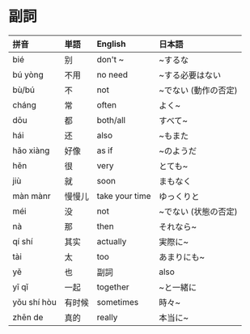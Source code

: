 # 副詞

|拼音|単語|English|日本語|
|:--|:--|:--|:--|
|bié|别|don't ~|~するな|
|bú yòng |不用|no need|~する必要はない|
|bù/bú|不|not|~でない (動作の否定)|
|cháng|常|often|よく~|
|dōu|都|both/all|すべて~|
|hái|还|also|~もまた|
|hǎo xiàng|好像|as if|~のようだ|
|hěn|很|very|とても~|
|jiù|就|soon|まもなく|
|màn mànr|慢慢儿|take your time|ゆっくりと|
|méi|没|not|~でない (状態の否定)|
|nà|那|then|それなら~|
|qí shí|其实|actually|実際に~|
|tài|太|too|あまりにも~|
|yě|也|副詞|also|~も|
|yī qǐ|一起|together|~と一緒に|
|yǒu shí hòu|有时候|sometimes|時々~|
|zhēn de|真的|really|本当に~|
